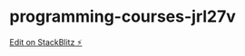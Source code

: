 # programming-courses-jrl27v

[Edit on StackBlitz ⚡️](https://stackblitz.com/edit/programming-courses-jrl27v)